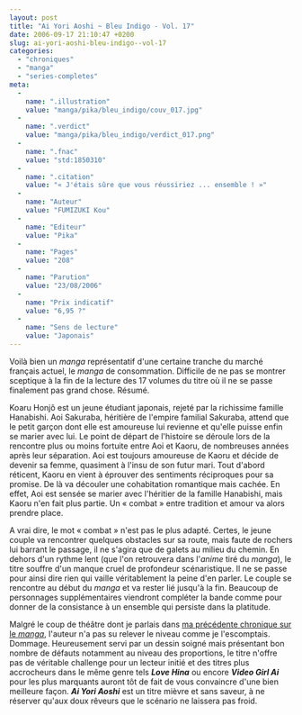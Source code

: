 ```yaml
---
layout: post
title: "Ai Yori Aoshi ~ Bleu Indigo - Vol. 17"
date: 2006-09-17 21:10:47 +0200
slug: ai-yori-aoshi-bleu-indigo--vol-17
categories:
  - "chroniques"
  - "manga"
  - "series-completes"
meta:
  -
    name: ".illustration"
    value: "manga/pika/bleu_indigo/couv_017.jpg"
  -
    name: ".verdict"
    value: "manga/pika/bleu_indigo/verdict_017.png"
  -
    name: ".fnac"
    value: "std:1850310"
  -
    name: ".citation"
    value: "« J'étais sûre que vous réussiriez ... ensemble ! »"
  -
    name: "Auteur"
    value: "FUMIZUKI Kou"
  -
    name: "Editeur"
    value: "Pika"
  -
    name: "Pages"
    value: "208"
  -
    name: "Parution"
    value: "23/08/2006"
  -
    name: "Prix indicatif"
    value: "6,95 ?"
  -
    name: "Sens de lecture"
    value: "Japonais"
---
```


Voilà bien un _manga_ représentatif d'une certaine tranche du marché français actuel, le _manga_ de consommation. Difficile de ne pas se montrer sceptique à la fin de la lecture des 17 volumes du titre où il ne se passe finalement pas grand chose. Résumé.

Koaru Honjô est un jeune étudiant japonais, rejeté par la richissime famille Hanabishi. Aoi Sakuraba, héritière de l'empire familial Sakuraba, attend que le petit garçon dont elle est amoureuse lui revienne et qu'elle puisse enfin se marier avec lui. Le point de départ de l'histoire se déroule lors de la rencontre plus ou moins fortuite entre Aoi et Kaoru, de nombreuses années après leur séparation. Aoi est toujours amoureuse de Kaoru et décide de devenir sa femme, quasiment à l'insu de son futur mari. Tout d'abord réticent, Kaoru en vient à éprouver des sentiments réciproques pour sa promise. De là va découler une cohabitation romantique mais cachée. En effet, Aoi est sensée se marier avec l'héritier de la famille Hanabishi, mais Kaoru n'en fait plus partie. Un « combat » entre tradition et amour va alors prendre place.

A vrai dire, le mot « combat » n'est pas le plus adapté. Certes, le jeune couple va rencontrer quelques obstacles sur sa route, mais faute de rochers lui barrant le passage, il ne s'agira que de galets au milieu du chemin. En dehors d'un rythme lent (que l'on retrouvera dans l'_anime_ tiré du _manga_), le titre souffre d'un manque cruel de profondeur scénaristique. Il ne se passe pour ainsi dire rien qui vaille véritablement la peine d'en parler. Le couple se rencontre au début du _manga_ et va rester lié jusqu'à la fin. Beaucoup de personnages supplémentaires viendront compléter la bande comme pour donner de la consistance à un ensemble qui persiste dans la platitude.

Malgré le coup de théâtre dont je parlais dans [ma précédente chronique sur le _manga_](bleu-indigo-%e2%80%93-vol-15), l'auteur n'a pas su relever le niveau comme je l'escomptais. Dommage. Heureusement servi par un dessin soigné mais présentant bon nombre de défauts notamment au niveau des proportions, le titre n'offre pas de véritable challenge pour un lecteur initié et des titres plus accrocheurs dans le même genre tels **_Love Hina_** ou encore **_Video Girl Ai_** pour les plus marquants auront tôt de fait de vous convaincre d'une bien meilleure façon. **_Ai Yori Aoshi_** est un titre mièvre et sans saveur, à ne réserver qu'aux doux rêveurs que le scénario ne laissera pas froid.